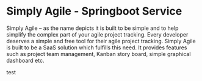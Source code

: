 # Simply Agile - Springboot Service
Simply Agile – as the name depicts it is built to be simple and to help simplify the complex part of your agile project tracking. Every developer deserves a simple and free tool for their agile project tracking. Simply Agile is built to be a SaaS solution which fulfills this need. It provides features such as project team management, Kanban story board, simple graphical dashboard etc.

test
